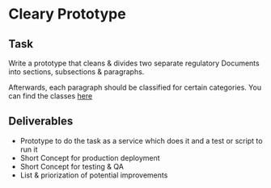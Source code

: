 # Cleary Prototype

## Task

Write a prototype that cleans & divides two separate regulatory Documents into sections, subsections & paragraphs.

Afterwards, each paragraph should be classified for certain categories. You can find the classes [here](req_analysis/models/classes.py)

## Deliverables

- Prototype to do the task as a service which does it and a test or script to run it
- Short Concept for production deployment
- Short Concept for testing & QA
- List & priorization of potential improvements
